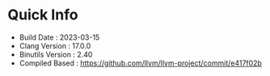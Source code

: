 # Quick Info
* Build Date : 2023-03-15
* Clang Version : 17.0.0
* Binutils Version : 2.40
* Compiled Based : https://github.com/llvm/llvm-project/commit/e417f02b
